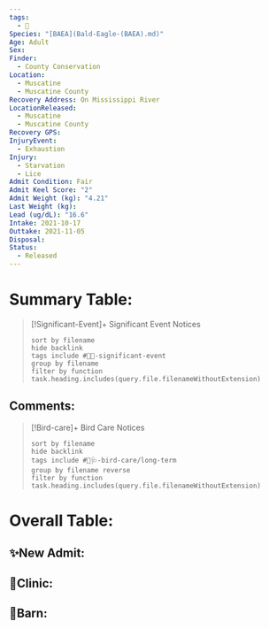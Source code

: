 ```yaml
---
tags:
  - 🦅
Species: "[BAEA](Bald-Eagle-(BAEA).md)"
Age: Adult
Sex: 
Finder:
  - County Conservation
Location:
  - Muscatine
  - Muscatine County
Recovery Address: On Mississippi River
LocationReleased:
  - Muscatine
  - Muscatine County
Recovery GPS: 
InjuryEvent:
  - Exhaustion
Injury:
  - Starvation
  - Lice
Admit Condition: Fair
Admit Keel Score: "2"
Admit Weight (kg): "4.21"
Last Weight (kg): 
Lead (ug/dL): "16.6"
Intake: 2021-10-17
Outtake: 2021-11-05
Disposal: 
Status:
  - Released
---
```


# Summary Table:

> [!Significant-Event]+ Significant Event Notices
>   ```tasks 
>   sort by filename
>   hide backlink
>   tags include #🦅💥-significant-event
>   group by filename 
>   filter by function task.heading.includes(query.file.filenameWithoutExtension)
>   ```

## Comments:

> [!Bird-care]+ Bird Care Notices
>   ```tasks 
>   sort by filename
>   hide backlink
>   tags include #🦅🩺-bird-care/long-term 
>   group by filename reverse
>   filter by function task.heading.includes(query.file.filenameWithoutExtension)
>   ```

# Overall Table:

## ✨New Admit:



## 🏥Clinic:



## 🏡Barn:


